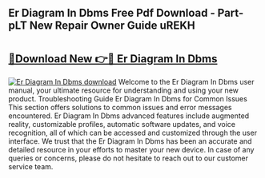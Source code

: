 ## Er Diagram In Dbms Free Pdf Download - Part-pLT New Repair Owner Guide uREKH

# <h2><a href="http://dfrl9zy.blite.top/?on=Er+Diagram+In+Dbms">🔗Download New 👉🔴 Er Diagram In Dbms</a></h2>

[![Er Diagram In Dbms download](https://i.imgur.com/lujVjoI.png)](http://dfrl9zy.blite.top/?on=Er+Diagram+In+Dbms)
Welcome to the Er Diagram In Dbms user manual, your ultimate resource for understanding and using your new product. Troubleshooting Guide Er Diagram In Dbms for Common Issues This section offers solutions to common issues and error messages encountered. Er Diagram In Dbms advanced features include augmented reality, customizable profiles, automatic software updates, and voice recognition, all of which can be accessed and customized through the user interface. We trust that the Er Diagram In Dbms has been an accurate and detailed resource in your efforts to master your new device. In case of any queries or concerns, please do not hesitate to reach out to our customer service team.
